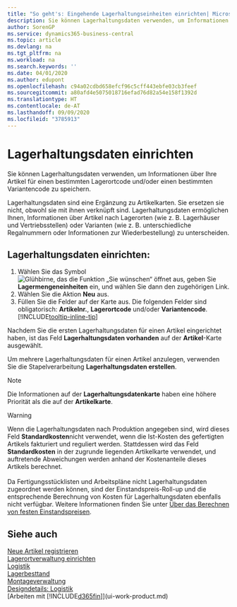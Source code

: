 ```yaml
---
title: "So geht's: Eingehende Lagerhaltungseinheiten einrichten| Microsoft Docs"
description: Sie können Lagerhaltungsdaten verwenden, um Informationen über Ihre Artikel für einen bestimmten Lagerortcode und/oder einen bestimmten Variantencode zu speichern.
author: SorenGP
ms.service: dynamics365-business-central
ms.topic: article
ms.devlang: na
ms.tgt_pltfrm: na
ms.workload: na
ms.search.keywords: ''
ms.date: 04/01/2020
ms.author: edupont
ms.openlocfilehash: c94a02cdbd658efcf96c5cff443ebfe03cb3feef
ms.sourcegitcommit: a80afd4e5075018716efad76d82a54e158f1392d
ms.translationtype: HT
ms.contentlocale: de-AT
ms.lasthandoff: 09/09/2020
ms.locfileid: "3785913"
---
```

# <a name="set-up-stockkeeping-units"></a>Lagerhaltungsdaten einrichten
Sie können Lagerhaltungsdaten verwenden, um Informationen über Ihre Artikel für einen bestimmten Lagerortcode und/oder einen bestimmten Variantencode zu speichern.  

 Lagerhaltungsdaten sind eine Ergänzung zu Artikelkarten. Sie ersetzen sie nicht, obwohl sie mit ihnen verknüpft sind. Lagerhaltungsdaten ermöglichen Ihnen, Informationen über Artikel nach Lagerorten (wie z. B. Lagerhäuser und Vertriebsstellen) oder Varianten (wie z. B. unterschiedliche Regalnummern oder Informationen zur Wiederbestellung) zu unterscheiden.  

## <a name="to-set-up-a-stockkeeping-unit"></a>Lagerhaltungsdaten einrichten:  

1.  Wählen Sie das Symbol ![Glühbirne, das die Funktion „Sie wünschen“ öffnet](media/ui-search/search_small.png "Tell Me-Funktion") aus, geben Sie **Lagermengeneinheiten** ein, und wählen Sie dann den zugehörigen Link.  
2.  Wählen Sie die Aktion **Neu** aus.  
3.  Füllen Sie die Felder auf der Karte aus. Die folgenden Felder sind obligatorisch: **Artikelnr.**, **Lagerortcode** und/oder **Variantencode**. [!INCLUDE[tooltip-inline-tip](includes/tooltip-inline-tip_md.md)]  

Nachdem Sie die ersten Lagerhaltungsdaten für einen Artikel eingerichtet haben, ist das Feld **Lagerhaltungsdaten vorhanden** auf der **Artikel**-Karte ausgewählt.  

Um mehrere Lagerhaltungsdaten für einen Artikel anzulegen, verwenden Sie die Stapelverarbeitung **Lagerhaltungsdaten erstellen**.  

> [!NOTE]  
>  Die Informationen auf der **Lagerhaltungsdatenkarte** haben eine höhere Priorität als die auf der **Artikelkarte**.

> [!Warning]
> Wenn die Lagerhaltungsdaten nach Produktion angegeben sind, wird dieses Feld **Standardkosten**nicht verwendet, wenn die Ist-Kosten des gefertigten Artikels fakturiert und reguliert werden. Stattdessen wird das Feld **Standardkosten** in der zugrunde liegenden Artikelkarte verwendet, und auftretende Abweichungen werden anhand der Kostenanteile dieses Artikels berechnet.<br /><br />
> Da Fertigungsstücklisten und Arbeitspläne nicht Lagerhaltungsdaten zugeordnet werden können, sind der Einstandspreis-Roll-up und die entsprechende Berechnung von Kosten für Lagerhaltungsdaten ebenfalls nicht verfügbar. Weitere Informationen finden Sie unter [Über das Berechnen von festen Einstandspreisen](finance-about-calculating-standard-cost.md).

## <a name="see-also"></a>Siehe auch  
[Neue Artikel registrieren](inventory-how-register-new-items.md)  
[Lagerortverwaltung einrichten](warehouse-setup-warehouse.md)  
[Logistik](warehouse-manage-warehouse.md)  
[Lagerbesttand](inventory-manage-inventory.md)  
[Montageverwaltung](assembly-assemble-items.md)    
[Designdetails: Logistik](design-details-warehouse-management.md)  
[Arbeiten mit [!INCLUDE[d365fin](includes/d365fin_md.md)]](ui-work-product.md)  
